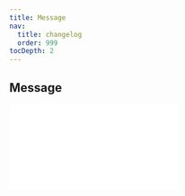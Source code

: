 ```yaml
---
title: Message
nav:
  title: changelog
  order: 999
tocDepth: 2
---
```


## Message

<embed src="../../packages/message/CHANGELOG.md"></embed>
